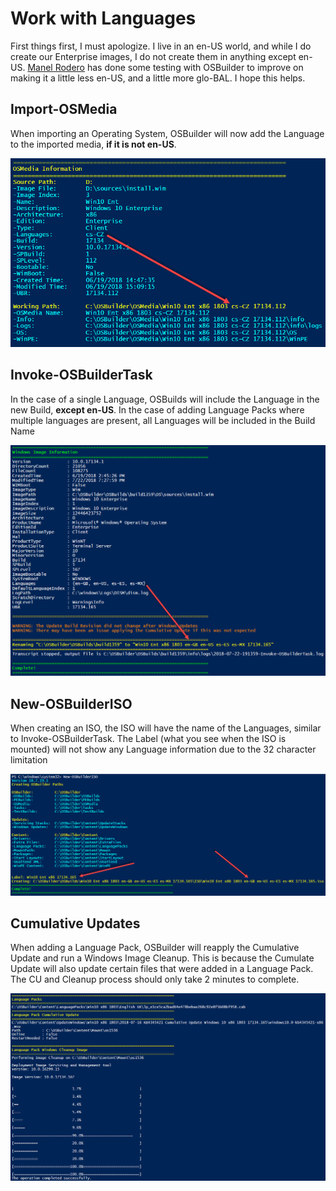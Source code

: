 # Work with Languages

First things first, I must apologize. I live in an en-US world, and while I do create our Enterprise images, I do not create them in anything except en-US. [Manel Rodero](https://twitter.com/manelrodero) has done some testing with OSBuilder to improve on making it a little less en-US, and a little more glo-BAL. I hope this helps.

## Import-OSMedia

When importing an Operating System, OSBuilder will now add the Language to the imported media, **if it is not en-US**.

![](../../../.gitbook/assets/2018-07-21_12-28-17.png)

## Invoke-OSBuilderTask

In the case of a single Language, OSBuilds will include the Language in the new Build, **except en-US**. In the case of adding Language Packs where multiple languages are present, all Languages will be included in the Build Name

![](../../../.gitbook/assets/2018-07-22_22-26-05.png)

## New-OSBuilderISO

When creating an ISO, the ISO will have the name of the Languages, similar to Invoke-OSBuilderTask. The Label \(what you see when the ISO is mounted\) will not show any Language information due to the 32 character limitation

![](../../../.gitbook/assets/2018-07-22_22-31-01.png)

## Cumulative Updates

When adding a Language Pack, OSBuilder will reapply the Cumulative Update and run a Windows Image Cleanup. This is because the Cumulate Update will also update certain files that were added in a Language Pack. The CU and Cleanup process should only take 2 minutes to complete.

![](../../../.gitbook/assets/2018-07-23_0-23-50.png)

